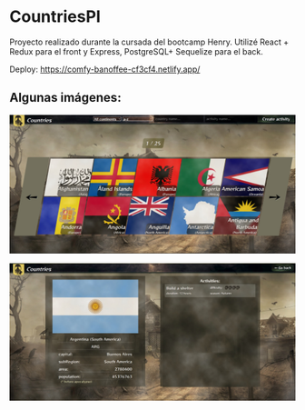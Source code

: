 # CountriesPI

Proyecto realizado durante la cursada del bootcamp Henry. Utilizé React + Redux para el front y Express, PostgreSQL+ Sequelize para el back.

Deploy: https://comfy-banoffee-cf3cf4.netlify.app/

## Algunas imágenes:

![image info](./PI1.jpg)

![image info](./PI2.jpg)
